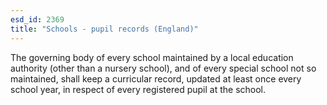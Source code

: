 ```yaml
---
esd_id: 2369
title: "Schools - pupil records (England)"
---
```


The governing body of every school maintained by a local education authority (other than a nursery school), and of every special school not so maintained, shall keep a curricular record, updated at least once every school year, in respect of every registered pupil at the school.

